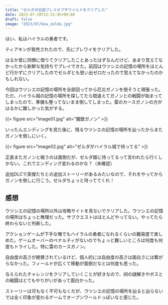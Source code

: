 ```yaml
---
title: "ゼルダの伝説ブレスオブザワイルドをクリアした"
date: 2023-07-28T12:31:45+09:00
draft: false
image: "2023/07/bow_zelda.jpg"
---
```


はい、私はハイラルの勇者です。

ティアキンが発売されたので、先にブレワイをクリアした。

はるか昔に同僚に借りてクリアしたことあったはずなんだけど、あまり覚えてなかったから新鮮な気持ちでプレイできた。前回はウツシエの記憶の場所をほとんど行かずにクリアしたのでゼルダとも思い出ゼロだったので覚えてなかったのかもしれない。

今回はウツシエの記憶の場所を全部回ってから厄災ガノンを倒そうと頑張った。ただ、ハイラル城の記憶の場所を探してたら間違えてガノンとの戦闘が始まってしまったので、準備も整ってないまま倒してしまった。雷のカースガノンの方がはるかに難しかった気がする。

{{< figure src="image01.jpg" alt="魔獣ガノン" >}}

いったんエンディングを見た後に、残るウツシエの記憶の場所を辿ったからまたガノンを倒しにいく。

{{< figure src="image02.jpg" alt="ゼルダがハイラル城で待ってる" >}}

正直またガノンと戦うのは面倒だが、ゼルダ姫に待ってるって言われたら行くしかない。これでエンディング変わるのかな？（未確認）

追加DLCで英傑たちとの追加ストーリーがあるみたいなので、それをやってからガノンを倒しに行こう。ゼルダちょっと待っててくれ！

## 感想

ウツシエの記憶の場所以外は攻略サイトを見ないでクリアした。ウツシエの記憶の場所はちょっと無理だった。サブクエストはほとんどやってない。やってたら終わらないと判断した。

アクションゲームが下手な俺でもハイラルの勇者になれるくらいの難易度で楽しめた。ゲームオーバーのペナルティがないのでちょっと難しいところは何度も何度もトライした。特に雷のカースガノン。

自由度の高さが絶賛されているけど、個人的には自由度の高さは面白さには繋がらなかった。フィールドが広くて移動が面倒だなとは何度も思った。

与えられたチャレンジをクリアしていくことが好きなので、祠の謎解きやボスとの戦闘はとてもやりがいがあって面白かった。

ストーリーは可もなく不可もなくだが、ウツシエの記憶の場所を辿ると辿らないでは全く印象が変わるゲームでオープンワールドっぽいなと感じた。